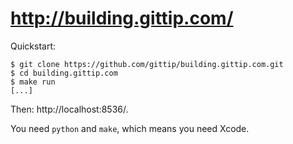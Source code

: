 # http://building.gittip.com/

Quickstart:

```
$ git clone https://github.com/gittip/building.gittip.com.git
$ cd building.gittip.com
$ make run
[...]
```

Then: http://localhost:8536/.

You need `python` and `make`, which means you need Xcode.
